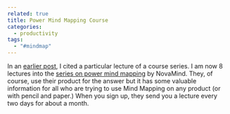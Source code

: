```yaml
---
related: true
title: Power Mind Mapping Course
categories:
  - productivity
tags:
  - "#mindmap"
---
```

In an [earlier post][1], I cited a particular lecture of a course series.  I
am now 8 lectures into the [series on power mind mapping][2] by NovaMind.
They, of course, use their product for the answer but it has some valuable
information for all who are trying to use Mind Mapping on any product (or with
pencil and paper.)  When you sign up, they send you a lecture every two days
for about a month.

[1]: http://glimmer.tumblr.com/2009/01/30/problem-solving.html

[2]: http://www.novamind.com/power-mind-mapping/


